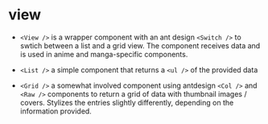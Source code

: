# view 

* `<View />` is a wrapper component with an ant design `<Switch />` to swtich between a list and a grid view. The component receives data and is used in anime and manga-specific components.

* `<List />` a simple component that returns a `<ul />` of the provided data

* `<Grid />` a somewhat involved component using antdesign `<Col />` and `<Raw />` components to return a grid of data with thumbnail images / covers. Stylizes the entries slightly differently, depending on the information provided.